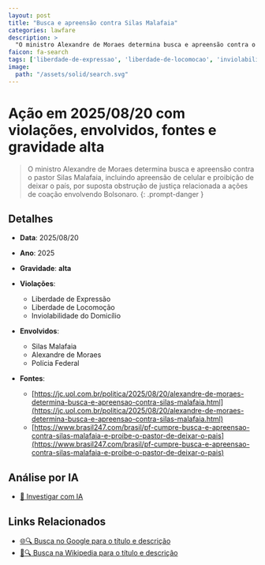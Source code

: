 ```yaml
---
layout: post
title: "Busca e apreensão contra Silas Malafaia"
categories: lawfare
description: > 
  "O ministro Alexandre de Moraes determina busca e apreensão contra o pastor Silas Malafaia, incluindo apreensão de celular e proibição de deixar o país, por suposta obstrução de justiça relacionada a ações de coação envolvendo Bolsonaro."
faicon: fa-search
tags: ['liberdade-de-expressao', 'liberdade-de-locomocao', 'inviolabilidade-do-domicilio', 'silas-malafaia', 'alexandre-de-moraes', 'policia-federal', 'gravidade-alta', 'busca-e-apreensao', 'proibicao-de-viagem', 'perseguicao-religiosa', 'malafaia']
image:
  path: "/assets/solid/search.svg"
---
```


# Ação em 2025/08/20 com violações, envolvidos, fontes e gravidade alta

> O ministro Alexandre de Moraes determina busca e apreensão contra o pastor Silas Malafaia, incluindo apreensão de celular e proibição de deixar o país, por suposta obstrução de justiça relacionada a ações de coação envolvendo Bolsonaro.
{: .prompt-danger }

## Detalhes
- **Data**: 2025/08/20
- **Ano**: 2025
- **Gravidade**: **alta** <i class="fas fa-search"></i>

- **Violações**:
  - Liberdade de Expressão
  - Liberdade de Locomoção
  - Inviolabilidade do Domicílio
- **Envolvidos**:
  - Silas Malafaia
  - Alexandre de Moraes
  - Polícia Federal
- **Fontes**:
  - [https://jc.uol.com.br/politica/2025/08/20/alexandre-de-moraes-determina-busca-e-apreensao-contra-silas-malafaia.html](https://jc.uol.com.br/politica/2025/08/20/alexandre-de-moraes-determina-busca-e-apreensao-contra-silas-malafaia.html)
  - [https://www.brasil247.com/brasil/pf-cumpre-busca-e-apreensao-contra-silas-malafaia-e-proibe-o-pastor-de-deixar-o-pais](https://www.brasil247.com/brasil/pf-cumpre-busca-e-apreensao-contra-silas-malafaia-e-proibe-o-pastor-de-deixar-o-pais)

## Análise por IA
- [🤖 Investigar com IA](https://www.perplexity.ai/search?q=%20Busca%20e%20apreens%C3%A3o%20contra%20Silas%20Malafaia%20O%20ministro%20Alexandre%20de%20Moraes%20determina%20busca%20e%20apreens%C3%A3o%20contra%20o%20pastor%20Silas%20Malafaia%2C%20incluindo%20apreens%C3%A3o%20de%20celular%20e%20proibi%C3%A7%C3%A3o%20de%20deixar%20o%20pa%C3%ADs%2C%20por%20suposta%20obstru%C3%A7%C3%A3o%20de%20justi%C3%A7a%20relacionada%20a%20a%C3%A7%C3%B5es%20de%20coa%C3%A7%C3%A3o%20envolvendo%20Bolsonaro.%20Liberdade%20de%20Express%C3%A3o%20Liberdade%20de%20Locomo%C3%A7%C3%A3o%20Inviolabilidade%20do%20Domic%C3%ADlio%202025%20gravidade%20alta)

## Links Relacionados
- [🌐🔍 Busca no Google para o título e descrição](https://www.google.com/search?q=%20Busca%20e%20apreens%C3%A3o%20contra%20Silas%20Malafaia%20O%20ministro%20Alexandre%20de%20Moraes%20determina%20busca%20e%20apreens%C3%A3o%20contra%20o%20pastor%20Silas%20Malafaia%2C%20incluindo%20apreens%C3%A3o%20de%20celular%20e%20proibi%C3%A7%C3%A3o%20de%20deixar%20o%20pa%C3%ADs%2C%20por%20suposta%20obstru%C3%A7%C3%A3o%20de%20justi%C3%A7a%20relacionada%20a%20a%C3%A7%C3%B5es%20de%20coa%C3%A7%C3%A3o%20envolvendo%20Bolsonaro.%20Liberdade%20de%20Express%C3%A3o%20Liberdade%20de%20Locomo%C3%A7%C3%A3o%20Inviolabilidade%20do%20Domic%C3%ADlio%202025%20gravidade%20alta)
- [📖🔍 Busca na Wikipedia para o título e descrição](https://pt.wikipedia.org/w/index.php?search=%20Busca%20e%20apreens%C3%A3o%20contra%20Silas%20Malafaia%20O%20ministro%20Alexandre%20de%20Moraes%20determina%20busca%20e%20apreens%C3%A3o%20contra%20o%20pastor%20Silas%20Malafaia%2C%20incluindo%20apreens%C3%A3o%20de%20celular%20e%20proibi%C3%A7%C3%A3o%20de%20deixar%20o%20pa%C3%ADs%2C%20por%20suposta%20obstru%C3%A7%C3%A3o%20de%20justi%C3%A7a%20relacionada%20a%20a%C3%A7%C3%B5es%20de%20coa%C3%A7%C3%A3o%20envolvendo%20Bolsonaro.%20Liberdade%20de%20Express%C3%A3o%20Liberdade%20de%20Locomo%C3%A7%C3%A3o%20Inviolabilidade%20do%20Domic%C3%ADlio%202025%20gravidade%20alta)

